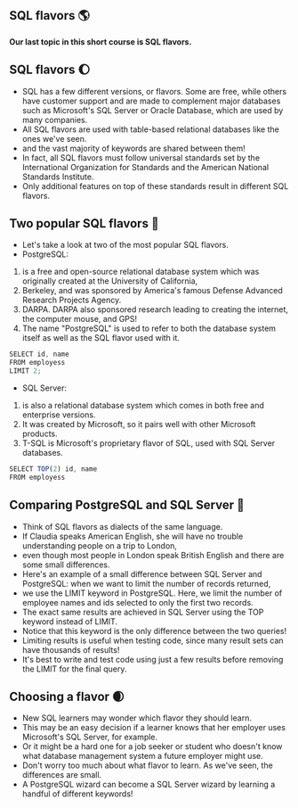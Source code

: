 ## SQL flavors :earth_americas:
**Our last topic in this short course is SQL flavors.** 

## SQL flavors :moon:
- SQL has a few different versions, or flavors. Some are free, while others have customer support and are made to complement major databases such as Microsoft's SQL Server or Oracle Database, which are used by many companies.
- All SQL flavors are used with table-based relational databases like the ones we've seen.
- and the vast majority of keywords are shared between them!
- In fact, all SQL flavors must follow universal standards set by the International Organization for Standards and the American National Standards Institute.
- Only additional features on top of these standards result in different SQL flavors.

## Two popular SQL flavors :maple_leaf:
- Let's take a look at two of the most popular SQL flavors.
- PostgreSQL:
1. is a free and open-source relational database system which was originally created at the University of California,
2. Berkeley, and was sponsored by America's famous Defense Advanced Research Projects Agency.
3. DARPA. DARPA also sponsored research leading to creating the internet, the computer mouse, and GPS!
4. The name "PostgreSQL" is used to refer to both the database system itself as well as the SQL flavor used with it.
```js
SELECT id, name
FROM employess
LIMIT 2;
```
- SQL Server:
1. is also a relational database system which comes in both free and enterprise versions.
2. It was created by Microsoft, so it pairs well with other Microsoft products.
3. T-SQL is Microsoft's proprietary flavor of SQL, used with SQL Server databases.
```js
SELECT TOP(2) id, name
FROM employess
```

## Comparing PostgreSQL and SQL Server :seedling:
- Think of SQL flavors as dialects of the same language.
- If Claudia speaks American English, she will have no trouble understanding people on a trip to London,
- even though most people in London speak British English and there are some small differences.
- Here's an example of a small difference between SQL Server and PostgreSQL: when we want to limit the number of records returned,
- we use the LIMIT keyword in PostgreSQL. Here, we limit the number of employee names and ids selected to only the first two records.
- The exact same results are achieved in SQL Server using the TOP keyword instead of LIMIT.
- Notice that this keyword is the only difference between the two queries!
- Limiting results is useful when testing code, since many result sets can have thousands of results!
- It's best to write and test code using just a few results before removing the LIMIT for the final query.

## Choosing a flavor :waxing_crescent_moon:
- New SQL learners may wonder which flavor they should learn.
- This may be an easy decision if a learner knows that her employer uses Microsoft's SQL Server, for example.
- Or it might be a hard one for a job seeker or student who doesn't know what database management system a future employer might use.
- Don't worry too much about what flavor to learn. As we've seen, the differences are small.
- A PostgreSQL wizard can become a SQL Server wizard by learning a handful of different keywords!
